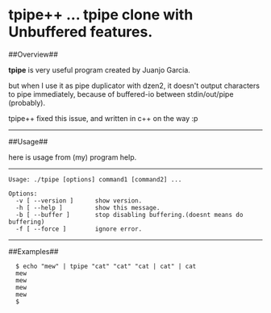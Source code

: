 tpipe++  ...  tpipe clone with Unbuffered features.
===


##Overview##

**tpipe** is very useful program created by Juanjo Garcia.

but when I use it as pipe duplicator with dzen2,
it doesn't output characters to pipe immediately,
because of buffered-io between stdin/out/pipe (probably).

tpipe++ fixed this issue, and written in c++ on the way :p



-----
##Usage##

here is usage from (my) program help.

-----
    Usage: ./tpipe [options] command1 [command2] ...
    
    Options:
      -v [ --version ]      show version.
      -h [ --help ]         show this message.
      -b [ --buffer ]       stop disabling buffering.(doesnt means do buffering)
      -f [ --force ]        ignore error.

-----


##Examples##

      $ echo "mew" | tpipe "cat" "cat" "cat | cat" | cat
      mew
      mew
      mew
      mew
      $


